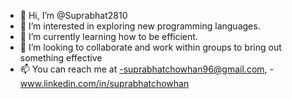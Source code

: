 - 👋 Hi, I’m @Suprabhat2810
- 👀 I’m interested in exploring new programming languages.
- 🌱 I’m currently learning how to be efficient.
- 💞️ I’m looking to collaborate and work within groups to bring out something effective
- 📫 You can reach me at
    -suprabhatchowhan96@gmail.com,
    -www.linkedin.com/in/suprabhatchowhan


<!---
Suprabhat2810/Suprabhat2810 is a ✨ special ✨ repository because its `README.md` (this file) appears on your GitHub profile.
You can click the Preview link to take a look at your changes.
--->
